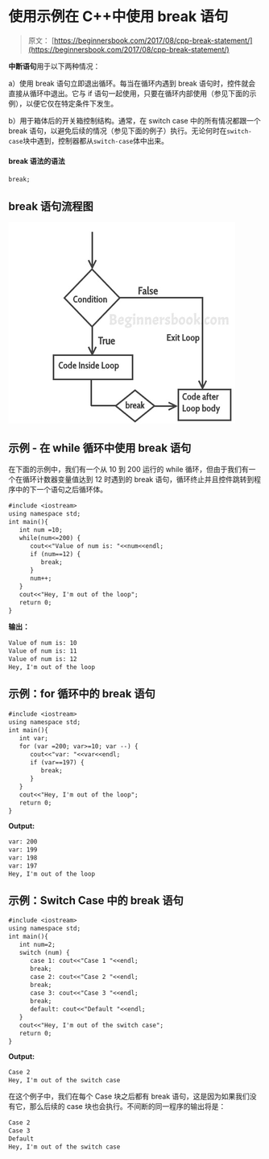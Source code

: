 # 使用示例在 C++中使用 break 语句

> 原文： [https://beginnersbook.com/2017/08/cpp-break-statement/](https://beginnersbook.com/2017/08/cpp-break-statement/)

**中断语句**用于以下两种情况：

a）使用 break 语句立即退出循环。每当在循环内遇到 break 语句时，控件就会直接从循环中退出。它与 if 语句一起使用，只要在循环内部使用（参见下面的示例），以便它仅在特定条件下发生。

b）用于箱体后的开关箱控制结构。通常，在 switch case 中的所有情况都跟一个 break 语句，以避免后续的情况（参见下面的例子）执行。无论何时在`switch-case`块中遇到，控制器都从`switch-case`体中出来。

#### break 语法的语法

```
break;
```

## break 语句流程图

![C++ break statement](img/d3819b69c1a3d4e42ba2ebd7eb6c8dfc.jpg)

## 示例 - 在 while 循环中使用 break 语句

在下面的示例中，我们有一个从 10 到 200 运行的 while 循环，但由于我们有一个在循环计数器变量值达到 12 时遇到的 break 语句，循环终止并且控件跳转到程序中的下一个语句之后循环体。

```
#include <iostream>
using namespace std;
int main(){
   int num =10;
   while(num<=200) {
      cout<<"Value of num is: "<<num<<endl;
      if (num==12) {
         break;
      }
      num++;
   } 
   cout<<"Hey, I'm out of the loop";
   return 0;
}
```

**输出：**

```
Value of num is: 10
Value of num is: 11
Value of num is: 12
Hey, I'm out of the loop
```

## 示例：for 循环中的 break 语句

```
#include <iostream>
using namespace std;
int main(){
   int var;
   for (var =200; var>=10; var --) {
      cout<<"var: "<<var<<endl;
      if (var==197) {
         break;
      }
   }
   cout<<"Hey, I'm out of the loop";
   return 0;
}
```

**Output:**

```
var: 200
var: 199
var: 198
var: 197
Hey, I'm out of the loop
```

## 示例：Switch Case 中的 break 语句

```
#include <iostream>
using namespace std;
int main(){
   int num=2;
   switch (num) {
      case 1: cout<<"Case 1 "<<endl;
      break;
      case 2: cout<<"Case 2 "<<endl;
      break;
      case 3: cout<<"Case 3 "<<endl;
      break;
      default: cout<<"Default "<<endl;
   }
   cout<<"Hey, I'm out of the switch case";
   return 0;
}
```

**Output:**

```
Case 2 
Hey, I'm out of the switch case
```

在这个例子中，我们在每个 Case 块之后都有 break 语句，这是因为如果我们没有它，那么后续的 case 块也会执行。不间断的同一程序的输出将是：

```
Case 2
Case 3
Default
Hey, I'm out of the switch case
```